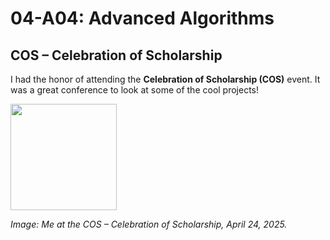# 04-A04: Advanced Algorithms

## COS – Celebration of Scholarship

I had the honor of attending the **Celebration of Scholarship (COS)** event. It was a great conference to look at some of the cool projects!

<img src="https://github.com/asoma0710/5243-Advanced-Algorithms/blob/main/04-A04/IMG20250424135244.jpg" width="170">

*Image: Me at the COS – Celebration of Scholarship, April 24, 2025.*

